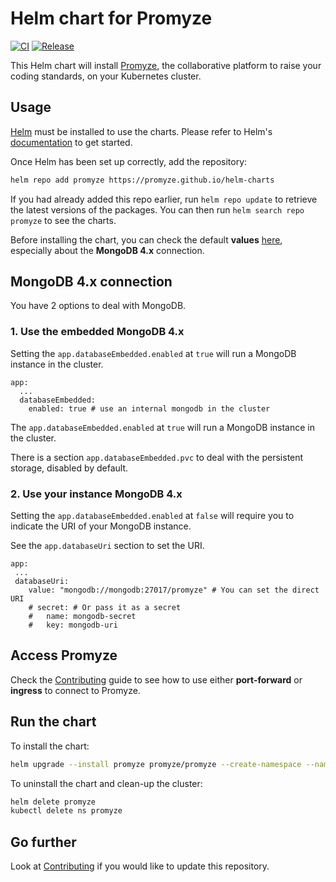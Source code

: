 # Helm chart for Promyze

[![CI](https://github.com/promyze/helm-charts/actions/workflows/ci.yaml/badge.svg?branch=main)](https://github.com/promyze/helm-charts/actions/workflows/ci.yaml)
[![Release](https://github.com/promyze/helm-charts/actions/workflows/release.yaml/badge.svg?branch=main)](https://github.com/promyze/helm-charts/actions/workflows/release.yaml)

This Helm chart will install [Promyze](https://www.promyze.com/), the collaborative platform to raise your coding standards, on your Kubernetes cluster.

## Usage

[Helm](https://helm.sh) must be installed to use the charts. Please refer to Helm's [documentation](https://helm.sh/docs) to get started.

Once Helm has been set up correctly, add the repository:

```bash
helm repo add promyze https://promyze.github.io/helm-charts
```

If you had already added this repo earlier, run `helm repo update` to retrieve the latest versions of the packages. You can then run `helm search repo promyze` to see the charts.

Before installing the chart, you can check the default **values** [here](https://github.com/promyze/helm-charts/blob/main/charts/promyze/values.yaml), especially about the **MongoDB 4.x** connection.

## MongoDB 4.x connection

You have 2 options to deal with MongoDB.

### 1. Use the embedded MongoDB 4.x

Setting the `app.databaseEmbedded.enabled` at `true` will run a MongoDB instance in the cluster.

``` 
app:
  ...
  databaseEmbedded: 
    enabled: true # use an internal mongodb in the cluster
```  

The `app.databaseEmbedded.enabled` at `true` will run a MongoDB instance in the cluster.

There is a section `app.databaseEmbedded.pvc` to deal with the persistent storage, disabled by default.

### 2. Use your instance MongoDB 4.x

Setting the `app.databaseEmbedded.enabled` at `false` will require you to indicate the URI of your MongoDB instance.

See the `app.databaseUri` section to set the URI.

``` 
app:
 ...
 databaseUri:
    value: "mongodb://mongodb:27017/promyze" # You can set the direct URI 
    # secret: # Or pass it as a secret
    #   name: mongodb-secret
    #   key: mongodb-uri
```    

## Access Promyze 

Check the [Contributing](docs/CONTRIBUTING.md) guide to see how to use either **port-forward** or **ingress** to connect to Promyze.

## Run the chart 

To install the chart:

```bash
helm upgrade --install promyze promyze/promyze --create-namespace --namespace promyze
```

To uninstall the chart and clean-up the cluster:

```bash
helm delete promyze
kubectl delete ns promyze
```

## Go further

Look at [Contributing](docs/CONTRIBUTING.md) if you would like to update this repository.
